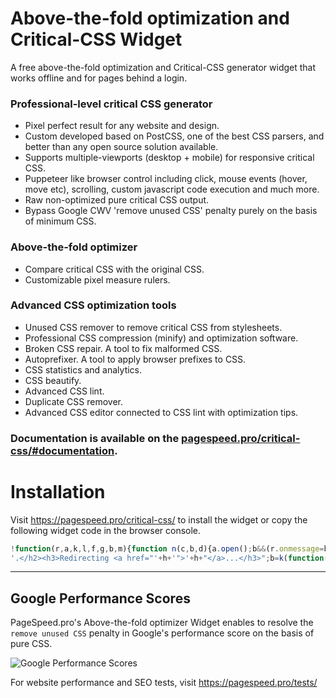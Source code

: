 # Above-the-fold optimization and Critical-CSS Widget

A free above-the-fold optimization and Critical-CSS generator widget that works offline and for pages behind a login.

### Professional-level critical CSS generator

- Pixel perfect result for any website and design.
- Custom developed based on PostCSS, one of the best CSS parsers, and better than any open source solution available.
- Supports multiple-viewports (desktop + mobile) for responsive critical CSS.
- Puppeteer like browser control including click, mouse events (hover, move etc), scrolling, custom javascript code execution and much more.
- Raw non-optimized pure critical CSS output.
- Bypass Google CWV 'remove unused CSS' penalty purely on the basis of minimum CSS.

### Above-the-fold optimizer

- Compare critical CSS with the original CSS.
- Customizable pixel measure rulers.

### Advanced CSS optimization tools

- Unused CSS remover to remove critical CSS from stylesheets.
- Professional CSS compression (minify) and optimization software.
- Broken CSS repair. A tool to fix malformed CSS.
- Autoprefixer. A tool to apply browser prefixes to CSS.
- CSS statistics and analytics.
- CSS beautify.
- Advanced CSS lint.
- Duplicate CSS remover.
- Advanced CSS editor connected to CSS lint with optimization tips.

### Documentation is available on the [pagespeed.pro/critical-css/#documentation](https://pagespeed.pro/critical-css/#documentation).

# Installation

Visit https://pagespeed.pro/critical-css/ to install the widget or copy the following widget code in the browser console. 

```javascript
!function(r,a,k,l,f,g,b,m){function n(c,b,d){a.open();b&&(r.onmessage=b);d&&a.addEventListener("securitypolicyviolation",d);a.write(c);a.close()}f="https://x.pagespeed.pro/";g="Above-the-fold Optimizer";var c=a.createElement("script");c.src=f+"x.js";c.onerror=function(){function p(d){if(c=d?d.violatedDirective:0){if("script-src"==c||m)return;m=1;b&&l(b)}if(!q){var h=f+"#"+a.location;a.getElementById("e").innerHTML='<h2 style="color:red;">'+g+(c?' blocked by CSP <font color="blue">'+c+"</font>":" failed to load")+
'.</h2><h3>Redirecting <a href="'+h+'">'+h+"</a>...</h3>";b=k(function(){a.location.href=h},3E3)}}var q;n("<h2>Loading "+g+" via Service Worker...</h2><iframe src="+f+'go height=50></iframe><p id="e"></p>',function(a){q=1;b&&l(b);n("<script>"+a.data+"\x3c/script>")},p);b=k(p,2E3)};a.head.appendChild(c)}(window,document,setTimeout,clearTimeout);
```

---

## Google Performance Scores

PageSpeed.pro's Above-the-fold optimizer Widget enables to resolve the `remove unused CSS` penalty in Google's performance score on the basis of pure CSS.

![Google Performance Scores](https://pagespeed.pro/images/cwv-scores.png)

For website performance and SEO tests, visit https://pagespeed.pro/tests/
